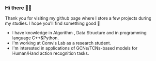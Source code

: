 ### Hi there 👨‍💻
Thank you for visiting my github page where I store a few projects during my studies. I hope you'll find something good 🥰
- I have knowledge in Algorithm , Data Structure and in programming language C++&Python.
- I'm working at Comvis Lab as a research student.
- I'm interested in applications of GCNs/TCNs-based models for Human/Hand action recognition tasks.

